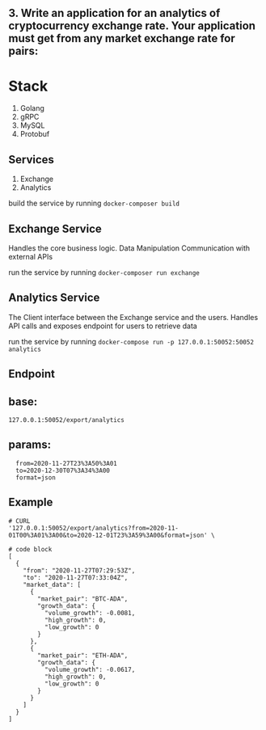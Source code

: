 ## 3. Write an application for an analytics of cryptocurrency exchange rate. Your application must get from any market exchange rate for pairs:

# Stack
1. Golang
2. gRPC
3. MySQL
3. Protobuf

## Services

1. Exchange
2. Analytics

build the service by running `docker-composer build`

## Exchange Service 
Handles the core business logic.
Data Manipulation
Communication with external APIs

run the service by running `docker-composer run exchange`

## Analytics Service
The Client interface between the Exchange service and the users.
Handles API calls and exposes endpoint for users to retrieve data

run the service by running `docker-compose run -p 127.0.0.1:50052:50052 analytics`


## Endpoint

## base: 
`127.0.0.1:50052/export/analytics`
## params: 
  ```
    from=2020-11-27T23%3A50%3A01
    to=2020-12-30T07%3A34%3A00
    format=json
  ```

## Example
```
# CURL
'127.0.0.1:50052/export/analytics?from=2020-11-01T00%3A01%3A00&to=2020-12-01T23%3A59%3A00&format=json' \
```
```
# code block
[
  {
    "from": "2020-11-27T07:29:53Z",
    "to": "2020-11-27T07:33:04Z",
    "market_data": [
      {
        "market_pair": "BTC-ADA",
        "growth_data": {
          "volume_growth": -0.0081,
          "high_growth": 0,
          "low_growth": 0
        }
      },
      {
        "market_pair": "ETH-ADA",
        "growth_data": {
          "volume_growth": -0.0617,
          "high_growth": 0,
          "low_growth": 0
        }
      }
    ]
  }
]

```

